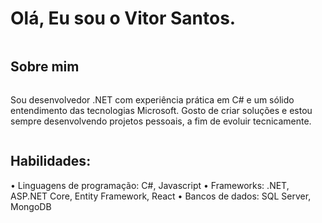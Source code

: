 # Olá, Eu sou o Vitor Santos.
<div style="display: inline-block"></div>

## Sobre mim
<div style="display: inline-block">
  <p>Sou desenvolvedor .NET com experiência prática em C# e um sólido entendimento das tecnologias Microsoft. Gosto de criar soluções e estou sempre desenvolvendo projetos pessoais, a fim de evoluir tecnicamente.</p>
</div>

## Habilidades:
<div style="display: inline-block">
• Linguagens de programação: C#, Javascript
• Frameworks: .NET, ASP.NET Core, Entity Framework, React
• Bancos de dados: SQL Server, MongoDB
</div>
